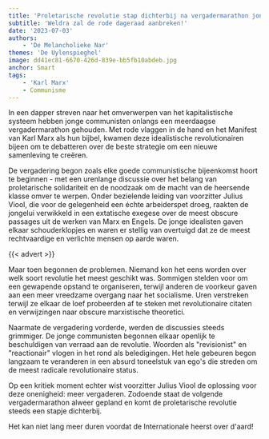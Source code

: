 ```yaml
---
title: 'Proletarische revolutie stap dichterbij na vergadermarathon jonge communisten'
subtitle: 'Weldra zal de rode dageraad aanbreken!'
date: '2023-07-03'
authors:
    - 'De Melancholieke Nar'
themes: 'De Uylenspieghel'
image: dd41ec81-6670-426d-839e-bb5fb10abdeb.jpg
anchor: Smart
tags:
    - 'Karl Marx'
    - Communisme
---
```


In een dapper streven naar het omverwerpen van het kapitalistische systeem hebben jonge communisten onlangs een meerdaagse vergadermarathon gehouden. Met rode vlaggen in de hand en het Manifest van Karl Marx als hun bijbel, kwamen deze idealistische revolutionairen bijeen om te debatteren over de beste strategie om een nieuwe samenleving te creëren.

De vergadering begon zoals elke goede communistische bijeenkomst hoort te beginnen - met een urenlange discussie over het belang van proletarische solidariteit en de noodzaak om de macht van de heersende klasse omver te werpen. Onder bezielende leiding van voorzitter Julius Viool, die voor de gelegenheid een échte arbeiderspet droeg, raakten de jongelui verwikkeld in een extatische exegese over de meest obscure passages uit de werken van Marx en Engels. De jonge idealisten gaven elkaar schouderklopjes en waren er stellig van overtuigd dat ze de meest rechtvaardige en verlichte mensen op aarde waren.

{{< advert >}}

Maar toen begonnen de problemen. Niemand kon het eens worden over welk soort revolutie het meest geschikt was. Sommigen stelden voor om een gewapende opstand te organiseren, terwijl anderen de voorkeur gaven aan een meer vreedzame overgang naar het socialisme. Uren verstreken terwijl ze elkaar de loef probeerden af te steken met revolutionaire citaten en verwijzingen naar obscure marxistische theoretici.

Naarmate de vergadering vorderde, werden de discussies steeds grimmiger. De jonge communisten begonnen elkaar openlijk te beschuldigen van verraad aan de revolutie. Woorden als "revisionist" en "reactionair" vlogen in het rond als beledigingen. Het hele gebeuren begon langzaam te veranderen in een absurd toneelstuk van ego's die streden om de meest radicale revolutionaire status.

Op een kritiek moment echter wist voorzitter Julius Viool de oplossing voor deze onenigheid: meer vergaderen. Zodoende staat de volgende vergadermarathon alweer gepland en komt de proletarische revolutie steeds een stapje dichterbij. 

Het kan niet lang meer duren voordat de Internationale heerst over d'aard!

